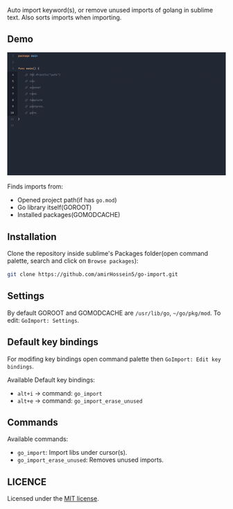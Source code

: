 Auto import keyword(s), or remove unused imports of golang in sublime text. Also sorts imports when importing.

## Demo

<div align="center">
  <img src="demo.gif" width="900"/>
</div>

Finds imports from:
- Opened project path(if has `go.mod`)
- Go library itself(GOROOT)
- Installed packages(GOMODCACHE)

## Installation

Clone the repository inside sublime's Packages folder(open command palette, search and click on `Browse packages`):

```sh
git clone https://github.com/amirHossein5/go-import.git
```

## Settings

By default GOROOT and GOMODCACHE are `/usr/lib/go`, `~/go/pkg/mod`.
To edit: `GoImport: Settings`.

## Default key bindings

For modifing key bindings open command palette then `GoImport: Edit key bindings`.

Available Default key bindings:

- `alt+i` -> command: `go_import`
- `alt+e` -> command: `go_import_erase_unused`

## Commands

Available commands:

- `go_import`: Import libs under cursor(s).
- `go_import_erase_unused`: Removes unused imports.

## LICENCE

Licensed under the [MIT license](https://opensource.org/licenses/MIT).
